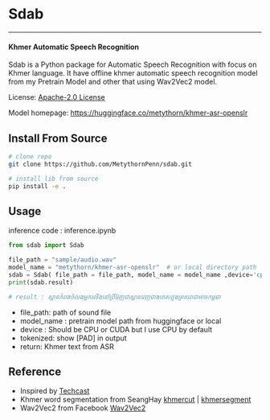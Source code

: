 # Sdab

<hr>

#### Khmer Automatic Speech Recognition

 
Sdab is a Python package for Automatic Speech Recognition with focus on Khmer language. It have offline khmer automatic speech recognition model from my Pretrain Model and other that using Wav2Vec2 model.

License: [Apache-2.0 License](https://github.com/MetythornPenn/sdab/blob/main/LICENSE)

Model homepage: https://huggingface.co/metythorn/khmer-asr-openslr

## Install From Source

```sh
# clone repo 
git clone https://github.com/MetythornPenn/sdab.git

# install lib from source
pip install -e .
```

## Usage

inference code : inference.ipynb

```python
from sdab import Sdab

file_path = "sample/audio.wav"
model_name = "metythorn/khmer-asr-openslr"  # or local directory path
sdab = Sdab( file_path = file_path, model_name = model_name ,device='cpu', tokenized= False)
print(sdab.result)

# result : ស្ពានកំពងចំលងអ្នកលើងនៅព្រីវែញជាស្ពានវេញជាងគេសក្នុងព្រសរាជាអាចកម្ពុជា

```


- file_path: path of sound file
- model_name : pretrain model path from huggingface or local
- device : Should be CPU or CUDA but I use CPU by default
- tokenized: show [PAD] in output
- return: Khmer text from ASR

## Reference 
- Inspired by [Techcast](https://www.youtube.com/watch?v=ekhFo-6JzLQ&t=28s)
- Khmer word segmentation from SeangHay [khmercut](https://github.com/seanghay/khmercut.git) | [khmersegment](https://github.com/seanghay/khmersegment)
- Wav2Vec2 from Facebook [Wav2Vec2](https://github.com/facebookresearch/fairseq/blob/main/examples/wav2vec/README.md)
